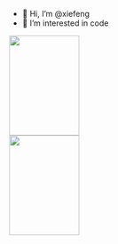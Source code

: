 - 👋 Hi, I’m @xiefeng
- 👀 I’m interested in code


<p align="left">
<img height="180em" width="50%" src="https://github-readme-stats.vercel.app/api?username=xiefenga&hide_border=true&custom_title=Github Stats&show_icons=true&layout=compact" />
<img height="180em" width="50%" src="https://github-readme-stats.vercel.app/api/top-langs?username=xiefenga&layout=compact&hide_border=true&langs_count=10" />
</p>

<!---
- 🌱 I’m currently learning ...
- 💞️ I’m looking to collaborate on ...
- 📫 How to reach me ...
--->

<!---
xiefenga/xiefenga is a ✨ special ✨ repository because its `README.md` (this file) appears on your GitHub profile.
You can click the Preview link to take a look at your changes.
--->
